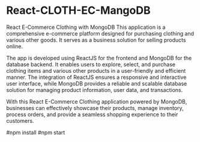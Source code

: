 # React-CLOTH-EC-MangoDB
React E-Commerce Clothing with MongoDB
This application is a comprehensive e-commerce platform designed for purchasing clothing and various other goods. It serves as a business solution for selling products online.

The app is developed using ReactJS for the frontend and MongoDB for the database backend. It enables users to explore, select, and purchase clothing items and various other products in a user-friendly and efficient manner. The integration of ReactJS ensures a responsive and interactive user interface, while MongoDB provides a reliable and scalable database solution for managing product information, user data, and transactions.

With this React E-Commerce Clothing application powered by MongoDB, businesses can effectively showcase their products, manage inventory, process orders, and provide a seamless shopping experience to their customers.

#npm install
#npm start
